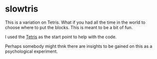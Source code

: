 # slowtris
This is a variation on Tetris. What if you had all the time in the world to choose where to put the blocks. This is meant to be a bit of fun.

I used the [Tetris](https://github.com/olemb/tetris/) as the start point to help with the code.

Perhaps somebody might thnk there are insights to be gained on this as a psychological experiment.
